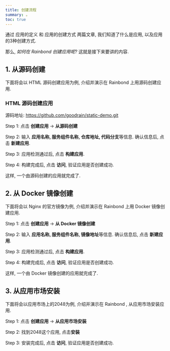 ```yaml
---
title: 创建流程
summary: 。
toc: true
---
```


通过 应用的定义 和 应用的创建方式 两篇文章, 我们知道了什么是应用, 以及应用的3种创建方式. 

那么, *如何在 Rainbond 创建应用呢?* 这就是接下来要讲的内容.

## **1. 从源码创建**

下面将会以 HTML 源码创建应用为例, 介绍并演示在 Rainbond 上用源码创建应用.

### **HTML 源码创建应用**

源码地址: https://github.com/goodrain/static-demo.git

Step 1: 点击 **创建应用** -> **从源码创建**

Step 2: 输入 **应用名称, 服务组件名称, 仓库地址, 代码分支**等信息. 确认信息后, 点击 **新建应用**. 

Step 3: 应用检测通过后, 点击 **构建应用**.

Step 4: 构建完成后, 点击 **访问**,  验证应用是否创建成功.

这样, 一个由源码创建的应用就完成了. 

## **2. 从 Docker 镜像创建**

下面将会以 Nginx 的官方镜像为例, 介绍并演示在 Rainbond 上用 Docker 镜像创建应用.

Step 1: 点击 **创建应用** -> **从 Docker 镜像创建**

Step 2: 输入 **应用名称, 服务组件名称, 镜像地址**等信息. 确认信息后, 点击 **新建应用**.

Step 3: 应用检测通过后, 点击 **构建应用**.

Step 4: 构建完成后, 点击 **访问**,  验证应用是否创建成功.

这样, 一个由 Docker 镜像创建的应用就完成了.

## **3. 从应用市场安装**

下面将会以应用市场上的2048为例, 介绍并演示在 Rainbond , 从应用市场安装应用.

Step 1: 点击 **创建应用** -> **从应用市场安装**

Step 2: 找到2048这个应用, 点击**安装**

Step 3: 安装完成后, 点击 **访问**,  验证应用是否创建成功.